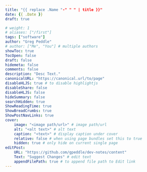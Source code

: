 ```yaml
---
title: "{{ replace .Name "-" " " | title }}"
date: {{ .Date }}
draft: true

# weight: 1
# aliases: ["/first"]
tags: ["software"]
author: "Greg Peddle"
# author: ["Me", "You"] # multiple authors
showToc: true
TocOpen: false
draft: false
hidemeta: false
comments: false
description: "Desc Text."
canonicalURL: "https://canonical.url/to/page"
disableHLJS: true # to disable highlightjs
disableShare: false
disableHLJS: false
hideSummary: false
searchHidden: true
ShowReadingTime: true
ShowBreadCrumbs: true
ShowPostNavLinks: true
cover:
    image: "<image path/url>" # image path/url
    alt: "<alt text>" # alt text
    caption: "<text>" # display caption under cover
    relative: false # when using page bundles set this to true
    hidden: true # only hide on current single page
editPost:
    URL: "https://github.com/gpeddle/dev-notes/content"
    Text: "Suggest Changes" # edit text
    appendFilePath: true # to append file path to Edit link
---
```


